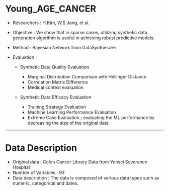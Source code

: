 # Young_AGE_CANCER
- Researchers : H.Kim, W.S.Jang, et al.

- Objective : We show that in sparse cases, utilizing synthetic data generation algorithm is useful in achieving robust predictive models. 

- Method : Bayesian Network from DataSynthesizer

- Evaluation : 
    - Synthetic Data Quality Evaluation
        - Marginal Distribution Comparison with Hellinger Distance
        - Correlation Matrix Difference 
        - Medical context evaluation

    - Synthetic Data Efficacy Evaluation
        - Training Strategy Evaluation
        - Machine Learning Performance Evaluation
        - Extreme Case Evaluation ; evaluating the ML performance by decreasing the size of the original data

---
# Data Description
- Original data : Colon Cancer Library Data from Yonsei Severance Hospital
- Number of Variables : 93
- Data description : The data is composed of various data types such as numeric, categorical and dates. 



